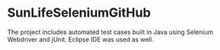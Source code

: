 # SunLifeSeleniumGitHub
The project includes automated test cases built in Java using Selenium Webdriver and jUnit. Eclipse IDE was used as well.
